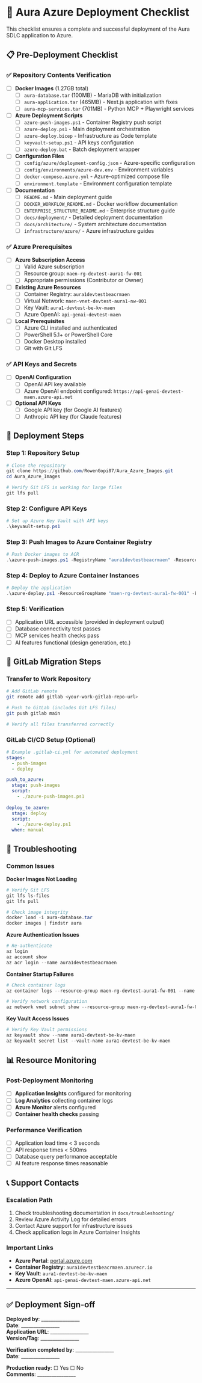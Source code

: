 # 🚀 Aura Azure Deployment Checklist

This checklist ensures a complete and successful deployment of the Aura SDLC application to Azure.

## 📋 Pre-Deployment Checklist

### ✅ Repository Contents Verification
- [ ] **Docker Images** (1.27GB total)
  - [ ] `aura-database.tar` (100MB) - MariaDB with initialization
  - [ ] `aura-application.tar` (465MB) - Next.js application with fixes
  - [ ] `aura-mcp-services.tar` (701MB) - Python MCP + Playwright services

- [ ] **Azure Deployment Scripts**
  - [ ] `azure-push-images.ps1` - Container Registry push script
  - [ ] `azure-deploy.ps1` - Main deployment orchestration
  - [ ] `azure-deploy.bicep` - Infrastructure as Code template
  - [ ] `keyvault-setup.ps1` - API keys configuration
  - [ ] `azure-deploy.bat` - Batch deployment wrapper

- [ ] **Configuration Files**
  - [ ] `config/azure/deployment-config.json` - Azure-specific configuration
  - [ ] `config/environments/azure-dev.env` - Environment variables
  - [ ] `docker-compose.azure.yml` - Azure-optimized compose file
  - [ ] `environment.template` - Environment configuration template

- [ ] **Documentation**
  - [ ] `README.md` - Main deployment guide
  - [ ] `DOCKER_WORKFLOW_README.md` - Docker workflow documentation
  - [ ] `ENTERPRISE_STRUCTURE_README.md` - Enterprise structure guide
  - [ ] `docs/deployment/` - Detailed deployment documentation
  - [ ] `docs/architecture/` - System architecture documentation
  - [ ] `infrastructure/azure/` - Azure infrastructure guides

### ✅ Azure Prerequisites
- [ ] **Azure Subscription Access**
  - [ ] Valid Azure subscription
  - [ ] Resource group: `maen-rg-devtest-aura1-fw-001`
  - [ ] Appropriate permissions (Contributor or Owner)

- [ ] **Existing Azure Resources**
  - [ ] Container Registry: `aura1devtestbeacrmaen`
  - [ ] Virtual Network: `maen-vnet-devtest-aura1-nw-001`
  - [ ] Key Vault: `aura1-devtest-be-kv-maen`
  - [ ] Azure OpenAI: `api-genai-devtest-maen`

- [ ] **Local Prerequisites**
  - [ ] Azure CLI installed and authenticated
  - [ ] PowerShell 5.1+ or PowerShell Core
  - [ ] Docker Desktop installed
  - [ ] Git with Git LFS

### ✅ API Keys and Secrets
- [ ] **OpenAI Configuration**
  - [ ] OpenAI API key available
  - [ ] Azure OpenAI endpoint configured: `https://api-genai-devtest-maen.azure-api.net`

- [ ] **Optional API Keys**
  - [ ] Google API key (for Google AI features)
  - [ ] Anthropic API key (for Claude features)

## 🚀 Deployment Steps

### Step 1: Repository Setup
```powershell
# Clone the repository
git clone https://github.com/RowenGopi87/Aura_Azure_Images.git
cd Aura_Azure_Images

# Verify Git LFS is working for large files
git lfs pull
```

### Step 2: Configure API Keys
```powershell
# Set up Azure Key Vault with API keys
.\keyvault-setup.ps1
```

### Step 3: Push Images to Azure Container Registry
```powershell
# Push Docker images to ACR
.\azure-push-images.ps1 -RegistryName "aura1devtestbeacrmaen" -ResourceGroup "maen-rg-devtest-aura1-fw-001"
```

### Step 4: Deploy to Azure Container Instances
```powershell
# Deploy the application
.\azure-deploy.ps1 -ResourceGroupName "maen-rg-devtest-aura1-fw-001" -EnvironmentPrefix "aura1-prod"
```

### Step 5: Verification
- [ ] Application URL accessible (provided in deployment output)
- [ ] Database connectivity test passes
- [ ] MCP services health checks pass
- [ ] AI features functional (design generation, etc.)

## 🔄 GitLab Migration Steps

### Transfer to Work Repository
```bash
# Add GitLab remote
git remote add gitlab <your-work-gitlab-repo-url>

# Push to GitLab (includes Git LFS files)
git push gitlab main

# Verify all files transferred correctly
```

### GitLab CI/CD Setup (Optional)
```yaml
# Example .gitlab-ci.yml for automated deployment
stages:
  - push-images
  - deploy

push_to_azure:
  stage: push-images
  script:
    - ./azure-push-images.ps1
  
deploy_to_azure:
  stage: deploy
  script:
    - ./azure-deploy.ps1
  when: manual
```

## 🔧 Troubleshooting

### Common Issues

**Docker Images Not Loading**
```powershell
# Verify Git LFS
git lfs ls-files
git lfs pull

# Check image integrity
docker load -i aura-database.tar
docker images | findstr aura
```

**Azure Authentication Issues**
```powershell
# Re-authenticate
az login
az account show
az acr login --name aura1devtestbeacrmaen
```

**Container Startup Failures**
```powershell
# Check container logs
az container logs --resource-group maen-rg-devtest-aura1-fw-001 --name aura1-prod-application-cg

# Verify network configuration
az network vnet subnet show --resource-group maen-rg-devtest-aura1-fw-001 --vnet-name maen-vnet-devtest-aura1-nw-001 --name "workload subnet"
```

**Key Vault Access Issues**
```powershell
# Verify Key Vault permissions
az keyvault show --name aura1-devtest-be-kv-maen
az keyvault secret list --vault-name aura1-devtest-be-kv-maen
```

## 📊 Resource Monitoring

### Post-Deployment Monitoring
- [ ] **Application Insights** configured for monitoring
- [ ] **Log Analytics** collecting container logs
- [ ] **Azure Monitor** alerts configured
- [ ] **Container health checks** passing

### Performance Verification
- [ ] Application load time < 3 seconds
- [ ] API response times < 500ms
- [ ] Database query performance acceptable
- [ ] AI feature response times reasonable

## 📞 Support Contacts

### Escalation Path
1. Check troubleshooting documentation in `docs/troubleshooting/`
2. Review Azure Activity Log for detailed errors
3. Contact Azure support for infrastructure issues
4. Check application logs in Azure Container Insights

### Important Links
- **Azure Portal**: [portal.azure.com](https://portal.azure.com)
- **Container Registry**: `aura1devtestbeacrmaen.azurecr.io`
- **Key Vault**: `aura1-devtest-be-kv-maen`
- **Azure OpenAI**: `api-genai-devtest-maen.azure-api.net`

---

## ✅ Deployment Sign-off

**Deployed by**: ________________  
**Date**: ________________  
**Application URL**: ________________  
**Version/Tag**: ________________  

**Verification completed by**: ________________  
**Date**: ________________  

**Production ready**: ☐ Yes ☐ No  
**Comments**: ________________
